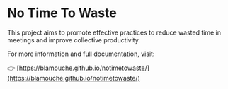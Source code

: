 # No Time To Waste

This project aims to promote effective practices to reduce wasted time in meetings and improve collective productivity.

For more information and full documentation, visit:

👉 [https://blamouche.github.io/notimetowaste/](https://blamouche.github.io/notimetowaste/)










